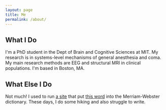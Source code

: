```yaml
---
layout: page
title: Me
permalink: /about/
---
```


## What I Do
I'm a PhD student in the Dept of Brain and Cognitive Sciences at MIT. My research is in systems-level mechanisms of general anesthesia and coma. My main research methods are EEG and structural MRI in clinical populations. I'm based in Boston, MA.

## What Else I Do
Not much! I used to run [a site](http://microaggressions.com) that put [this word](https://www.merriam-webster.com/dictionary/microaggression) into the Merriam-Webster dictionary. These days, I do some hiking and also struggle to write.
